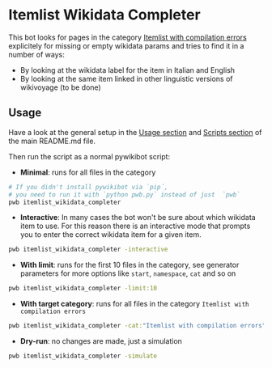 # Itemlist Wikidata Completer

This bot looks for pages in the category [Itemlist with compilation errors](https://it.wikivoyage.org/wiki/Categoria:Itemlist_con_errori_di_compilazione)
explicitely for missing or empty wikidata params and tries to find it in a number of ways:


- By looking at the wikidata label for the item in Italian and English
- By looking at the same item linked in other linguistic versions of wikivoyage (to be done)


## Usage

Have a look at the general setup in the [Usage section](../../../README.md#usage) and 
[Scripts section](../../../README.md#scripts) of the main README.md file.

Then run the script as a normal pywikibot script:

* **Minimal**: runs for all files in the category
```bash
# If you didn't install pywikibot via `pip´, 
# you need to run it with `python pwb.py` instead of just  `pwb`
pwb itemlist_wikidata_completer
```

* **Interactive**: In many cases the bot won't be sure about which wikidata item to use. For this reason there is an interactive mode that prompts you to enter
the correct wikidata item for a given item.

```bash
pwb itemlist_wikidata_completer -interactive
```


* **With limit**: runs for the first 10 files in the category, see generator parameters for more options
like `start`, `namespace`, `cat` and so on
```bash
pwb itemlist_wikidata_completer -limit:10
```

* **With target category**: runs for all files in the category `Itemlist with compilation errors`
```bash
pwb itemlist_wikidata_completer -cat:"Itemlist with compilation errors"
```

* **Dry-run**: no changes are made, just a simulation
```bash
pwb itemlist_wikidata_completer -simulate
```